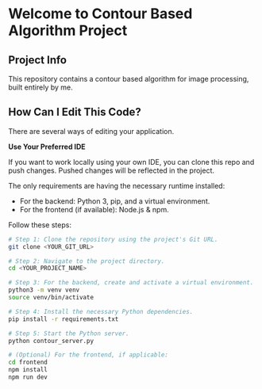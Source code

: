 # Welcome to Contour Based Algorithm Project

## Project Info

This repository contains a contour based algorithm for image processing, built entirely by me.

## How Can I Edit This Code?

There are several ways of editing your application.

**Use Your Preferred IDE**

If you want to work locally using your own IDE, you can clone this repo and push changes. Pushed changes will be reflected in the project.

The only requirements are having the necessary runtime installed:
- For the backend: Python 3, pip, and a virtual environment.
- For the frontend (if available): Node.js & npm.

Follow these steps:

```sh
# Step 1: Clone the repository using the project's Git URL.
git clone <YOUR_GIT_URL>

# Step 2: Navigate to the project directory.
cd <YOUR_PROJECT_NAME>

# Step 3: For the backend, create and activate a virtual environment.
python3 -m venv venv
source venv/bin/activate

# Step 4: Install the necessary Python dependencies.
pip install -r requirements.txt

# Step 5: Start the Python server.
python contour_server.py

# (Optional) For the frontend, if applicable:
cd frontend
npm install
npm run dev
